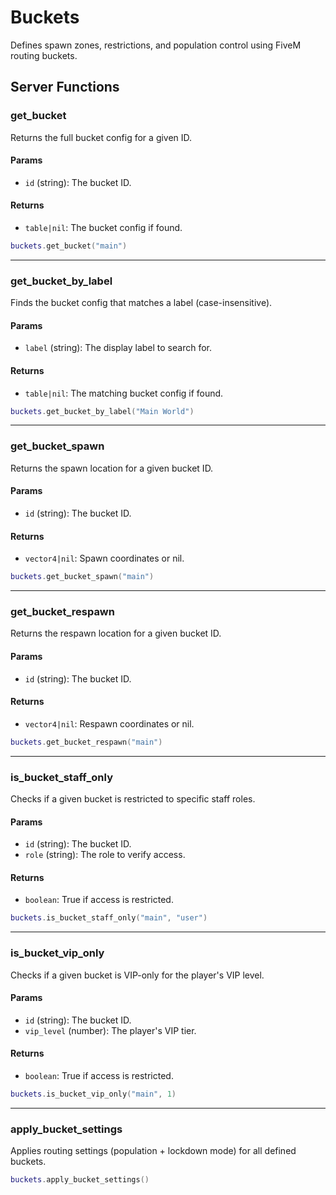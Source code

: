 # Buckets

Defines spawn zones, restrictions, and population control using FiveM routing buckets.

## Server Functions

### get_bucket

Returns the full bucket config for a given ID.

#### Params

* `id` (string): The bucket ID.

#### Returns

* `table|nil`: The bucket config if found.

```lua
buckets.get_bucket("main")
```

---

### get_bucket_by_label

Finds the bucket config that matches a label (case-insensitive).

#### Params

* `label` (string): The display label to search for.

#### Returns

* `table|nil`: The matching bucket config if found.

```lua
buckets.get_bucket_by_label("Main World")
```

---

### get_bucket_spawn

Returns the spawn location for a given bucket ID.

#### Params

* `id` (string): The bucket ID.

#### Returns

* `vector4|nil`: Spawn coordinates or nil.

```lua
buckets.get_bucket_spawn("main")
```

---

### get_bucket_respawn

Returns the respawn location for a given bucket ID.

#### Params

* `id` (string): The bucket ID.

#### Returns

* `vector4|nil`: Respawn coordinates or nil.

```lua
buckets.get_bucket_respawn("main")
```

---

### is_bucket_staff_only

Checks if a given bucket is restricted to specific staff roles.

#### Params

* `id` (string): The bucket ID.
* `role` (string): The role to verify access.

#### Returns

* `boolean`: True if access is restricted.

```lua
buckets.is_bucket_staff_only("main", "user")
```

---

### is_bucket_vip_only

Checks if a given bucket is VIP-only for the player's VIP level.

#### Params

* `id` (string): The bucket ID.
* `vip_level` (number): The player's VIP tier.

#### Returns

* `boolean`: True if access is restricted.

```lua
buckets.is_bucket_vip_only("main", 1)
```

---

### apply_bucket_settings

Applies routing settings (population + lockdown mode) for all defined buckets.

```lua
buckets.apply_bucket_settings()
```